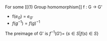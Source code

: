 For some [[(1) Group homomorphism]] f : G -> G'

- f($e_G$) = $e_{G'}$
- $f(g^{-1}) = f(g)^{-1}$


The preimage of G' is $f^{-1}(G') =$ {$s \in S| f(s) \in S$}
